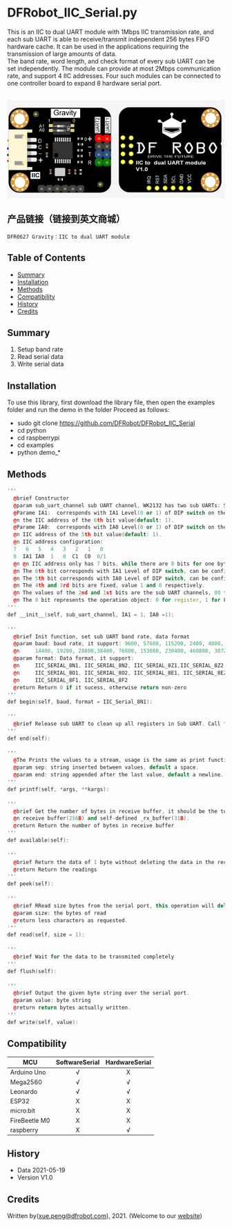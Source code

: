 # DFRobot_IIC_Serial.py
This is an IIC to dual UART module with 1Mbps IIC transmission rate, and each sub UART is able to receive/transmit independent 256 bytes FIFO hardware cache. It can be used in the applications requiring the transmission of large amounts of data. <br>
The band rate, word length, and check format of every sub UART can be set independently. The module can provide at most 2Mbps communication rate, and support 4 IIC addresses. Four such modules can be connected to one controller board to expand 8 hardware serial port. <br>

<br>
<img src="https://github.com/DFRobot/DFRobot_IICSerial/blob/master/resources/images/DFR0627svg.png">
<br>


## 产品链接（链接到英文商城）
    DFR0627 Gravity：IIC to dual UART module
   
## Table of Contents

* [Summary](#summary)
* [Installation](#installation)
* [Methods](#methods)
* [Compatibility](#compatibility)
* [History](#history)
* [Credits](#credits)

## Summary
1. Setup band rate<br>
2. Read serial data<br>
3. Write serial data<br>

## Installation
To use this library, first download the library file, then open the examples folder and run the demo in the folder Proceed as follows:
* sudo git clone https://github.com/DFRobot/DFRobot_IIC_Serial
* cd python
* cd raspberrypi
* cd examples
* python demo_*


## Methods

```C++
'''
  @brief Constructor
  @param sub_uart_channel sub UART channel, WK2132 has two sub UARTs: SUBUART_CHANNEL_1 or SUBUART_CHANNEL_2
  @Parame IA1:  corresponds with IA1 Level(0 or 1) of DIP switch on the module, and is used for configuring 
  @n the IIC address of the 6th bit value(default: 1).
  @Parame IA0:  corresponds with IA0 Level(0 or 1) of DIP switch on the module, and is used for configuring
  @n IIC address of the 5th bit value(default: 1).
  @n IIC address configuration: 
  7   6   5   4   3   2   1   0
  0  IA1 IA0  1   0  C1  C0  0/1
  @n @n IIC address only has 7 bits, while there are 8 bits for one byte, so the extra one bit will be filled as 0. 
  @n The 6th bit corresponds with IA1 Level of DIP switch, can be configured manually.
  @n The 5th bit corresponds with IA0 Level of DIP switch, can be configured manually. 
  @n The 4th and 3rd bits are fixed, value 1 and 0 respectively.
  @n The values of the 2nd and 1st bits are the sub UART channels, 00 for sub UART 1, 01 for sub UART 2. 
  @n The 0 bit represents the operation object: 0 for register, 1 for FIFO cache.
'''
def __init__(self, sub_uart_channel, IA1 = 1, IA0 =1):

'''
  @brief Init function, set sub UART band rate, data format 
  @param baud: baud rate, it support: 9600, 57600, 115200, 2400, 4800, 7200,
  @n     14400, 19200, 28800,38400, 76800, 153600, 230400, 460800, 307200, 921600
  @param format: Data format, it support:
  @n     IIC_SERIAL_8N1, IIC_SERIAL_8N2, IIC_SERIAL_8Z1,IIC_SERIAL_8Z2
  @n     IIC_SERIAL_8O1, IIC_SERIAL_8O2, IIC_SERIAL_8E1, IIC_SERIAL_8E2
  @n     IIC_SERIAL_8F1, IIC_SERIAL_8F2
  @return Return 0 if it sucess, otherwise return non-zero
'''
def begin(self, baud, format = IIC_Serial_8N1):

'''
  @brief Release sub UART to clean up all registers in Sub UART. Call function begin() again to make it work.
'''
def end(self):

'''
  @The Prints the values to a stream, usage is the same as print function.
  @param sep: string inserted between values, default a space.
  @param end: string appended after the last value, default a newline.
'''
def printf(self, *args, **kargs):

'''
  @brief Get the number of bytes in receive buffer, it should be the total number of bytes in FIFO
  @n receive buffer(256B) and self-defined _rx_buffer(31B).
  @return Return the number of bytes in receive buffer
'''
def available(self):

'''
  @brief Return the data of 1 byte without deleting the data in the receive buffer
  @return Return the readings
'''
def peek(self):

'''
  @brief RRead size bytes from the serial port, this operation will delete the data in the buffer.
  @param size: the bytes of read
  @return less characters as requested.
'''
def read(self, size = 1):

'''
  @brief Wait for the data to be transmited completely
'''
def flush(self):

'''
  @brief Output the given byte string over the serial port.
  @param value: byte string
  @return return bytes actually written.
'''
def write(self, value):

```

## Compatibility

MCU                | SoftwareSerial | HardwareSerial |
------------------ | :----------: | :----------: |
Arduino Uno        |      √       |      X       |
Mega2560           |      √       |      √       |
Leonardo           |      √       |      √       |
ESP32              |      X       |      X       |
micro:bit          |      X       |      X       |
FireBeetle M0      |      X       |      X       |
raspberry          |      X       |      √       |

## History

- Data 2021-05-19
- Version V1.0

## Credits

Written by(xue.peng@dfrobot.com), 2021. (Welcome to our [website](https://www.dfrobot.com/))






